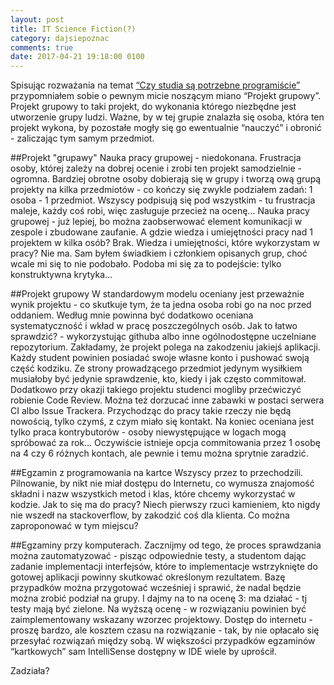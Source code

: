 ```yaml
---
layout: post
title: IT Science Fiction(?)
category: dajsiepoznac
comments: true
date: 2017-04-21 19:18:00 0100
---
```

Spisując rozważania na temat [“Czy studia są potrzebne programiście”](/dajsiepoznac/2017/03/09/czy-programista-potrzebuje-studiow/) przypomniałem sobie o pewnym micie noszącym miano “Projekt grupowy”. Projekt grupowy to taki projekt, do wykonania którego niezbędne jest utworzenie grupy ludzi. Ważne, by w tej grupie znalazła się osoba, która ten projekt wykona, by pozostałe mogły się go ewentualnie “nauczyć” i obronić - zaliczając tym samym przedmiot. 

##Projekt "grupawy"
Nauka pracy grupowej - niedokonana. Frustracja osoby, której zależy na dobrej ocenie i zrobi ten projekt samodzielnie - ogromna. Bardziej obrotne osoby dobierają się w grupy i tworzą ową grupą projekty na kilka przedmiotów - co kończy się zwykle podziałem zadań: 1 osoba - 1 przedmiot. Wszyscy podpisują się pod wszystkim - tu frustracja maleje, każdy coś robi, więc zasługuje przecież na ocenę… Nauka pracy grupowej - już lepiej, bo można zaobserwować element komunikacji w zespole i zbudowane zaufanie. A gdzie wiedza i umiejętności pracy nad 1 projektem w kilka osób? Brak. Wiedza i umiejętności, które wykorzystam w pracy? Nie ma.
Sam byłem świadkiem i członkiem opisanych grup, choć wcale mi się to nie podobało. Podoba mi się za to podejście: tylko konstruktywna krytyka…

##Projekt grupowy
W standardowym modelu oceniany jest przeważnie wynik projektu - co skutkuje tym, że ta jedna osoba robi go na noc przed oddaniem. Według mnie powinna być dodatkowo oceniana systematyczność i wkład w pracę poszczególnych osób. Jak to łatwo sprawdzić? - wykorzystując githuba albo inne ogólnodostępne uczelniane repozytorium. 
Zakładamy, że projekt polega na zakodzeniu jakiejś aplikacji. Każdy student powinien posiadać swoje własne konto i pushować swoją część kodziku. Ze strony prowadzącego przedmiot jedynym wysiłkiem musiałoby być jedynie sprawdzenie, kto, kiedy i jak często commitował. Dodatkowo przy okazji takiego projektu studenci mogliby przećwiczyć robienie Code Review. Można też dorzucać inne zabawki w postaci serwera CI albo Issue Trackera.
Przychodząc do pracy takie rzeczy nie będą nowością, tylko czymś, z czym miało się kontakt. Na koniec oceniana jest tylko praca kontrybutorów - osoby niewystępujące w logach mogą spróbować za rok... Oczywiście istnieje opcja commitowania przez 1 osobę na 4 czy 6 różnych kontach, ale pewnie i temu można sprytnie zaradzić.

##Egzamin z programowania na kartce
Wszyscy przez to przechodzili. Pilnowanie, by nikt nie miał dostępu do Internetu, co wymusza znajomość składni i nazw wszystkich metod i klas, które chcemy wykorzystać w kodzie. Jak to się ma do pracy? Niech pierwszy rzuci kamieniem, kto nigdy nie wszedł na stackoverflow, by zakodzić coś dla klienta. Co można zaproponować w tym miejscu?

##Egzaminy przy komputerach.
Zacznijmy od tego, że proces sprawdzania można zautomatyzować - pisząc odpowiednie testy, a studentom dając zadanie implementacji interfejsów, które to implementacje wstrzyknięte do gotowej aplikacji powinny skutkować określonym rezultatem. Bazę przypadków można przygotować wcześniej i sprawić, że nadal będzie można zrobić podział na grupy. I dajmy na to na ocenę 3: ma działać - tj testy mają być zielone. Na  wyższą ocenę - w rozwiązaniu powinien być zaimplementowany wskazany wzorzec projektowy. Dostęp do internetu - proszę bardzo, ale kosztem czasu na rozwiązanie - tak, by nie opłacało się przesyłać rozwiązań między sobą. W większości przypadków egzaminów “kartkowych” sam IntelliSense dostępny w IDE wiele by uprościł.

Zadziała?